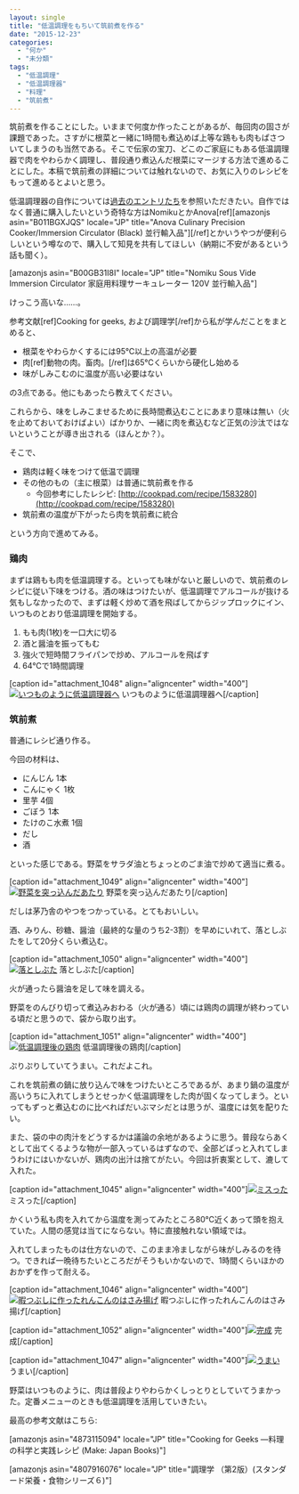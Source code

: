 ```yaml
---
layout: single
title: "低温調理をもちいて筑前煮を作る"
date: "2015-12-23"
categories: 
  - "何か"
  - "未分類"
tags: 
  - "低温調理"
  - "低温調理器"
  - "料理"
  - "筑前煮"
---
```


筑前煮を作ることにした。いままで何度か作ったことがあるが、毎回肉の固さが課題であった。さすがに根菜と一緒に1時間も煮込めば上等な鶏もも肉もぱさついてしまうのも当然である。そこで伝家の宝刀、どこのご家庭にもある低温調理器で肉をやわらかく調理し、普段通り煮込んだ根菜にマージする方法で進めることにした。本稿で筑前煮の詳細については触れないので、お気に入りのレシピをもって進めるとよいと思う。

低温調理器の自作については[過去のエントリたち](https://blog.naotaco.com/archives/tag/%E4%BD%8E%E6%B8%A9%E8%AA%BF%E7%90%86%E5%99%A8)を参照いただきたい。自作ではなく普通に購入したいという奇特な方はNomikuとかAnova\[ref\]\[amazonjs asin="B011BGXJQS" locale="JP" title="Anova Culinary Precision Cooker/Immersion Circulator (Black) 並行輸入品"\]\[/ref\]とかいうやつが便利らしいという噂なので、購入して知見を共有してほしい（納期に不安があるという話も聞く）。

\[amazonjs asin="B00GB31I8I" locale="JP" title="Nomiku Sous Vide Immersion Circulator 家庭用料理サーキュレーター 120V 並行輸入品"\]

けっこう高いな……。

参考文献\[ref\]Cooking for geeks, および調理学\[/ref\]から私が学んだことをまとめると、

- 根菜をやわらかくするには95℃以上の高温が必要
- 肉\[ref\]動物の肉。畜肉。\[/ref\]は65℃くらいから硬化し始める
- 味がしみこむのに温度が高い必要はない

の3点である。他にもあったら教えてください。

これらから、味をしみこませるために長時間煮込むことにあまり意味は無い（火を止めておいておけばよい）ばかりか、一緒に肉を煮込むなど正気の沙汰ではないということが導き出される（ほんとか？）。

そこで、

- 鶏肉は軽く味をつけて低温で調理
- その他のもの（主に根菜）は普通に筑前煮を作る
    - 今回参考にしたレシピ: [http://cookpad.com/recipe/1583280](http://cookpad.com/recipe/1583280)
- 筑前煮の温度が下がったら肉を筑前煮に統合

という方向で進めてみる。

### 鶏肉

まずは鶏もも肉を低温調理する。といっても味がないと厳しいので、筑前煮のレシピに従い下味をつける。酒の味はつけたいが、低温調理でアルコールが抜ける気もしなかったので、まずは軽く炒めて酒を飛ばしてからジップロックにイン、いつものとおり低温調理を開始する。

1. もも肉(1枚)を一口大に切る
2. 酒と醤油を振ってもむ
3. 強火で短時間フライパンで炒め、アルコールを飛ばす
4. 64℃で1時間調理

\[caption id="attachment\_1048" align="aligncenter" width="400"\][![いつものように低温調理器へ](https://blog.naotaco.com/assets/images/posts/2015/12/WP_20151223_18_17_01_Rich_LI-1-400x300.jpg)](https://blog.naotaco.com/assets/images/posts/2015/12/WP_20151223_18_17_01_Rich_LI-1.jpg) いつものように低温調理器へ\[/caption\]

### 筑前煮

普通にレシピ通り作る。

今回の材料は、

- にんじん 1本
- こんにゃく 1枚
- 里芋 4個
- ごぼう 1本
- たけのこ水煮 1個
- だし
- 酒

といった感じである。野菜をサラダ油とちょっとのごま油で炒めて適当に煮る。

\[caption id="attachment\_1049" align="aligncenter" width="400"\][![野菜を突っ込んだあたり](https://blog.naotaco.com/assets/images/posts/2015/12/WP_20151223_18_49_06_Rich_LI-1-400x300.jpg)](https://blog.naotaco.com/assets/images/posts/2015/12/WP_20151223_18_49_06_Rich_LI-1.jpg) 野菜を突っ込んだあたり\[/caption\]

だしは茅乃舎のやつをつかっている。とてもおいしい。

酒、みりん、砂糖、醤油（最終的な量のうち2-3割）を早めにいれて、落としぶたをして20分くらい煮込む。

\[caption id="attachment\_1050" align="aligncenter" width="400"\][![落としぶた](https://blog.naotaco.com/assets/images/posts/2015/12/WP_20151223_18_49_34_Rich_LI-1-400x300.jpg)](https://blog.naotaco.com/assets/images/posts/2015/12/WP_20151223_18_49_34_Rich_LI-1.jpg) 落としぶた\[/caption\]

火が通ったら醤油を足して味を調える。

野菜をのんびり切って煮込みおわる（火が通る）頃には鶏肉の調理が終わっている頃だと思うので、袋から取り出す。

\[caption id="attachment\_1051" align="aligncenter" width="400"\][![低温調理後の鶏肉](https://blog.naotaco.com/assets/images/posts/2015/12/WP_20151223_19_17_55_Rich_LI-1-400x300.jpg)](https://blog.naotaco.com/assets/images/posts/2015/12/WP_20151223_19_17_55_Rich_LI-1.jpg) 低温調理後の鶏肉\[/caption\]

ぷりぷりしていてうまい。これだよこれ。

これを筑前煮の鍋に放り込んで味をつけたいところであるが、あまり鍋の温度が高いうちに入れてしまうとせっかく低温調理をした肉が固くなってしまう。といってもずっと煮込むのに比べればだいぶマシだとは思うが、温度には気を配りたい。

また、袋の中の肉汁をどうするかは議論の余地があるように思う。普段ならあくとして出てくるような物が一部入っているはずなので、全部どばっと入れてしまうわけにはいかないが、鶏肉の出汁は捨てがたい。今回は折衷案として、漉して入れた。

\[caption id="attachment\_1045" align="aligncenter" width="400"\][![ミスった](https://blog.naotaco.com/assets/images/posts/2015/12/WP_20151223_19_27_57_Rich_LI-400x300.jpg)](https://blog.naotaco.com/assets/images/posts/2015/12/WP_20151223_19_27_57_Rich_LI.jpg) ミスった\[/caption\]

かくいう私も肉を入れてから温度を測ってみたところ80℃近くあって頭を抱えていた。人間の感覚は当てにならない。特に直接触れない領域では。

入れてしまったものは仕方ないので、このまま冷ましながら味がしみるのを待つ。できれば一晩待ちたいところだがそうもいかないので、1時間くらいほかのおかずを作って耐える。

\[caption id="attachment\_1046" align="aligncenter" width="400"\][![暇つぶしに作ったれんこんのはさみ揚げ](https://blog.naotaco.com/assets/images/posts/2015/12/WP_20151223_20_20_37_Rich_LI-1-400x300.jpg)](https://blog.naotaco.com/assets/images/posts/2015/12/WP_20151223_20_20_37_Rich_LI-1.jpg) 暇つぶしに作ったれんこんのはさみ揚げ\[/caption\]

\[caption id="attachment\_1052" align="aligncenter" width="400"\][![完成](https://blog.naotaco.com/assets/images/posts/2015/12/WP_20151223_19_20_49_Rich_LI-1-400x300.jpg)](https://blog.naotaco.com/assets/images/posts/2015/12/WP_20151223_19_20_49_Rich_LI-1.jpg) 完成\[/caption\]

\[caption id="attachment\_1047" align="aligncenter" width="400"\][![うまい](https://blog.naotaco.com/assets/images/posts/2015/12/WP_20151223_20_20_46_Rich_LI-1-400x300.jpg)](https://blog.naotaco.com/assets/images/posts/2015/12/WP_20151223_20_20_46_Rich_LI-1.jpg) うまい\[/caption\]

野菜はいつものように、肉は普段よりやわらかくしっとりとしていてうまかった。定番メニューのときも低温調理を活用していきたい。

最高の参考文献はこちら:

\[amazonjs asin="4873115094" locale="JP" title="Cooking for Geeks ―料理の科学と実践レシピ (Make: Japan Books)"\]

\[amazonjs asin="4807916076" locale="JP" title="調理学 （第2版）(スタンダード栄養・食物シリーズ６)"\]
